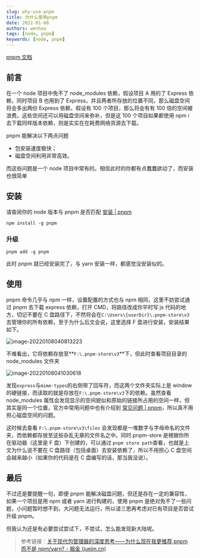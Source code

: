 ```yaml
---
slug: why-use-pnpm
title: 为什么使用pnpm
date: 2022-01-08
authors: wenhao
tags: [node, pnpm]
keywords: [node, pnpm]
---
```


<!-- truncate -->

[pnpm 文档](https://pnpm.io/zh/)

## 前言

在一个 node 项目中免不了 node_modules 依赖，假设项目 A 用的了 Express 依赖，同时项目 B 也用到了 Express，并且两者所存放的位置不同，那么磁盘空间将会多出两份 Express 依赖，假设有 100 个项目，那么将会有有 100 倍的空间被浪费。这些空间还可以用磁盘空间来弥补，但是这 100 个项目如果都使用 npm i 去下载同样版本依赖，则是实实在在耗费网络资源去下载。

pnpm 能解决以下两点问题

- 包安装速度极快；
- 磁盘空间利用非常高效。

而这些问题是一个 node 项目中常有的。相信此时的你都有点蠢蠢欲动了，而安装也很简单

## 安装

请查阅你的 node 版本与 pnpm 是否匹配 [安装 | pnpm](https://pnpm.io/zh/installation#兼容性)

```
npm install -g pnpm
```

### 升级

```
pnpm add -g pnpm
```

此时 pnpm 就已经安装完了，与 yarn 安装一样，都感觉没安装似的。

## 使用

pnpm 命令几乎与 npm 一样，设置配置的方式也与 npm 相同，这里不妨尝试通过 pnpm 去下载 express 依赖，打开 CMD，将路径改成你平时写 js 代码的地方，切记不要在 C 盘路径下，不然将会在`C:\Users\{userDir}\.pnpm-store\v3`去管理你的所有依赖，至于为什么后文会说，这里选择 F 盘进行安装，安装结果如下。

![image-20220108040813223](https://img.wenhao.cn/20220108040813.png)

不难看出，它将依赖存放至**`F:\.pnpm-store\v3`**下，但此时查看项目目录的 node_modules 文件夹

![image-20220108041030618](https://img.wenhao.cn/20220108041030.png)

发现`express`与`mime-types`的右侧带了回车符，而这两个文件夹实际上是 window 的硬链接，而读取的就是存放在`F:\.pnpm-store\v3`下的依赖。虽然查看 node_modules 属性会发现显示的空间貌似和原始的链接所占用的空间一样，但其实是同一个位置，官方中常用问题中也有介绍到 [常见问题 | pnpm](https://pnpm.io/zh/faq#如果包存储在全局存储中为什么我的-node_modules-使用了磁盘空间)，所以真不用担心磁盘空间的问题。

这时候去查看 `F:\.pnpm-store\v3\files` 会发现都是一堆数字与字母命名的文件夹，而依赖都存放至这些杂乱无章的文件名之中。同时.pnpm-store 是根据你所在驱动器（这里是 F 盘）下创建的，可以通过 `pnpm store path`查看，也就是上文为什么说不要在 C 盘路径（包括桌面）去安装依赖了，所以不用担心 C 盘空间会越来越小（如果你的代码是在 C 盘编写的话，那当我没说）。

## 最后

不过还是要提醒一句，即便 pnpm 能解决磁盘问题，但还是存在一定的兼容性，如果一个项目是用 npm 或者 yarn 进行构建的，使用 pnpm 是绝对免不了一些问题，小问题暂时想不到，大问题无法运行，所以请三思再考虑对已有项目是否尝试升级 pnpm。

但我认为还是有必要尝试尝试下，不尝试，怎么能发现新大陆呢。

> 参考链接：[关于现代包管理器的深度思考——为什么现在我更推荐 pnpm 而不是 npm/yarn? - 掘金 (juejin.cn)](https://juejin.cn/post/6932046455733485575#heading-14)

